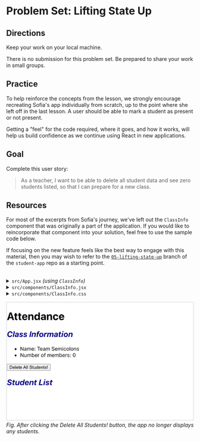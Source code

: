 # Problem Set: Lifting State Up

## Directions

Keep your work on your local machine.

There is no submission for this problem set. Be prepared to share your work in small groups.

## Practice

To help reinforce the concepts from the lesson, we strongly encourage recreating Sofia's app individually from scratch, up to the point where she left off in the last lesson. A user should be able to mark a student as present or not present.

Getting a "feel" for the code required, where it goes, and how it works, will help us build confidence as we continue using React in new applications.

## Goal

Complete this user story:

> As a teacher, I want to be able to delete all student data and see zero students listed, so that I can prepare for a new class.

## Resources

For most of the excerpts from Sofia's journey, we've left out the `ClassInfo` component that was originally a part of the application. If you would like to reincorporate that component into your solution, feel free to use the sample code below.

If focusing on the new feature feels like the best way to engage with this material, then you may wish to refer to the [`05-lifting-state-up`](https://github.com/AdaGold/student-app/tree/05-lifting-state-up) branch of the `student-app` repo as a starting point.

<br />

<details>
<summary><code>src/App.jsx</code> <i>(using <code>ClassInfo</code>)</i></summary>

<!-- prettier-ignore-start -->
```js
import { useState } from 'react';
import StudentList from './components/StudentList';
import ClassInfo from './components/ClassInfo';

function App() {
    const [studentData, setStudentData] = useState([
        {
            id: 1,
            nameData: 'Ada',
            emailData: 'ada@dev.org',
            isPresentData: false,
        },
        {
            id: 2,
            nameData: 'Soo-ah',
            emailData: 'sooah@dev.org',
            isPresentData: false,
        },
        {
            id: 3,
            nameData: 'Chrissy',
            emailData: 'chrissy@dev.org',
            isPresentData: true,
        },
    ]);

    const toggleStudentPresence = (studentId) => {
        const students = studentData.map(student => {
            if (student.id === studentId) {
                return { ...student, isPresentData: !student.isPresentData };
            } else {
                return student;
            }
        });

        setStudentData(students);
    };

    return (
        <main>
            <h1>Attendance</h1>
            <ClassInfo memberCount={studentData.length}></ClassInfo>
            <StudentList
                students={studentData}
                onStudentPresenceToggle={toggleStudentPresence}
            ></StudentList>
        </main>
    );
}

export default App;
```
<!-- prettier-ignore-end -->

</details>

<details>
<summary><code>src/components/ClassInfo.jsx</code></summary>

<!-- prettier-ignore-start -->
```js
import './ClassInfo.css';
import PropTypes from 'prop-types';

const ClassInfo = (props) => {
    return (
        <section>
            <h2 className="class-info__heading">Class Information</h2>
            <ul>
                <li>
                    Name: Team Semicolons
                </li>
                <li>
                    Number of members: {props.memberCount}
                </li>
            </ul>
        </section>
    );
};

ClassInfo.propTypes = {
    memberCount: PropTypes.number.isRequired,
};

export default ClassInfo;
```
<!-- prettier-ignore-end -->

</details>

<details>
<summary><code>src/components/ClassInfo.css</code></summary>

```css
.class-info__heading {
    color: darkblue;
    font-style: oblique;
}
```

</details>

![Web browser displaying Sofia's attendance app, displaying the following output: the heading Attendance; the sub-heading Class Information; a bulleted list showing Name: Team Semicolons, and Number of members: 0; a button labelled Delete All Students!; and the sub-heading Student List with no students listed.](../assets/lifting-state-up_problem-set-lifting-state-up_delete-example.png)  
_Fig. After clicking the Delete All Students! button, the app no longer displays any students._
